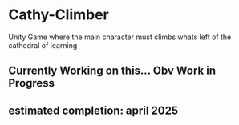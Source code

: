 # Cathy-Climber
Unity Game where the main character must climbs whats left of the cathedral of learning


## Currently Working on this... Obv Work in Progress

## estimated completion: april 2025

